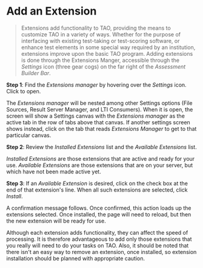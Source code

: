 <!--
created_at: 2015-05-15
authors:         
    - "Ben Angel"    
--> 

# Add an Extension


>Extensions add functionality to TAO, providing the means to customize TAO in a variety of ways. Whether for the purpose of interfacing with existing test-taking or test-scoring software, or enhance test elements in some special way required by an institution, extensions improve upon the basic TAO program. Adding extensions is done through the Extensions Manger, accessible through the *Settings* icon (three gear cogs) on the far right of the *Assessment Builder Bar*.


**Step 1**: Find the *Extensions manager* by hovering over the *Settings* icon. Click to open.

The *Extensions manager* will be nested among other Settings options (File Sources, Result Server Manager, and LTI Consumers). When it is open, the screen will show a Settings canvas with the *Extensions manager* as the active tab in the row of tabs above that canvas. If another settings screen shows instead, click on the tab that reads *Extensions Manager* to get to that particular canvas.

**Step 2**: Review the *Installed Extensions* list and the *Available Extensions* list.

*Installed Extensions* are those extensions that are active and ready for your use. *Available Extensions* are those extensions that are on your server, but which have not been made active yet.

**Step 3**: If an *Available Extension* is desired, click on the check box at the end of that extension's line. When all such extensions are selected, click *Install*.

A confirmation message follows. Once confirmed, this action loads up the extensions selected. Once installed, the page will need to reload, but then the new extension will be ready for use. 

Although each extension adds functionality, they can affect the speed of processing. It is therefore advantageous to add only those extensions that you really will need to do your tasks on TAO. Also, it should be noted that there isn't an easy way to remove an extension, once installed, so extension installation should be planned with appropriate caution.

